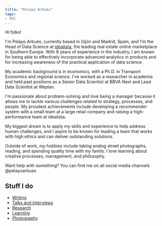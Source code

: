 ```yaml
---
title: "Pelayo Arbués"
tags:
- MOC
---
```


Hi folks!

I'm Pelayo Arbués, currently based in Gijón and Madrid, Spain, and I'm the Head of Data Science at [idealista](https://www.idealista.com/), the leading real estate online marketplace in Southern Europe. With 8 years of experience in the industry, I am known for being able to effectively incorporate advanced analytics in products and for increasing awareness of the practical application of data science. 

My academic background is in economics, with a Ph.D. in Transport Economics and regional science. I've worked as a researcher in academia and held past positions as a Senior Data Scientist at BBVA Next and Lead Data Scientist at Weplan.

I'm passionate about problem-solving and love being a manager because it allows me to tackle various challenges related to strategy, processes, and people. My proudest achievements include developing a recommender system with a small team at a large retail company and raising a high-performance team at idealista.

My biggest dream is to apply my skills and experience to help address human challenges, and I aspire to be known for leading a team that works with high ethics and can deliver outstanding solutions.

Outside of work, my hobbies include taking analog street photographs, reading, and spending quality time with my family. I love learning about creative processes, management, and philosophy.  

Want help with something? You can find me on all social media channels @pelayoarbues

## Stuff I do

- [Writing](writing/digital-garden.md)
- [Talks and Interviews](appearances/appearances.md)
- [Research](research/research.md)
- [Learning](literature-notes/literature-notes.md)
- [Photography](photography/photography.md)
